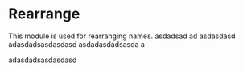 Rearrange
========

This module is used for rearranging names.
asdadsad ad
asdasdasd
adasdadsasdasdasd
asdadasdadsasda
a

adasdadsasdasdasd
